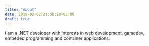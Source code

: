 ```yaml
---
title: "About"
date: 2019-02-02T21:36:18+02:00
draft: true
---
```


I am a .NET developer with interests in web development, gamedev, embeded programming and container applications.